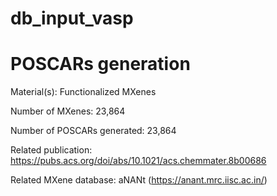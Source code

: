 # db_input_vasp


# POSCARs generation 

Material(s): Functionalized MXenes

Number of MXenes: 23,864

Number of POSCARs generated: 23,864

Related publication: https://pubs.acs.org/doi/abs/10.1021/acs.chemmater.8b00686 

Related MXene database: aNANt (https://anant.mrc.iisc.ac.in/)

